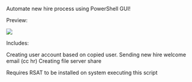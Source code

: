 Automate new hire process using PowerShell GUI!

Preview:
<p><img src="http://i.imgur.com/iEAiNHp.png"></p>

Includes:

Creating user account based on copied user.
Sending new hire welcome email (cc hr)
Creating file server share

Requires RSAT to be installed on system executing this script
